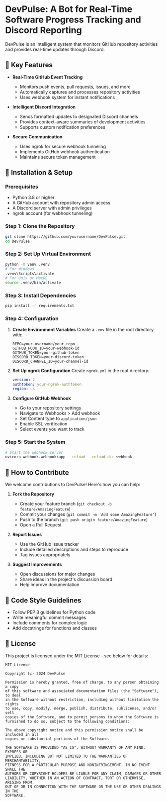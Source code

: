 # DevPulse: A Bot for Real-Time Software Progress Tracking and Discord Reporting

DevPulse is an intelligent system that monitors GitHub repository activities and provides real-time updates through Discord.

## 🌟 Key Features

- **Real-Time GitHub Event Tracking**
  - Monitors push events, pull requests, issues, and more
  - Automatically captures and processes repository activities
  - Uses webhook system for instant notifications

- **Intelligent Discord Integration**
  - Sends formatted updates to designated Discord channels
  - Provides context-aware summaries of development activities
  - Supports custom notification preferences

- **Secure Communication**
  - Uses ngrok for secure webhook tunneling
  - Implements GitHub webhook authentication
  - Maintains secure token management

## 🚀 Installation & Setup

### Prerequisites
- Python 3.8 or higher
- A GitHub account with repository admin access
- A Discord server with admin privileges
- ngrok account (for webhook tunneling)

### Step 1: Clone the Repository
```bash
git clone https://github.com/yourusername/DevPulse.git
cd DevPulse
```

### Step 2: Set Up Virtual Environment
```bash
python -m venv .venv
# For Windows
.venv\Scripts\activate
# For Unix or MacOS
source .venv/bin/activate
```

### Step 3: Install Dependencies
```bash
pip install -r requirements.txt
```

### Step 4: Configuration

1. **Create Environment Variables**
   Create a `.env` file in the root directory with:
   ```env
   REPO=your-username/your-repo
   GITHUB_HOOK_ID=your-webhook-id
   GITHUB_TOKEN=your-github-token
   DISCORD_TOKEN=your-discord-token
   DISCORD_CHANNEL_ID=your-channel-id
   ```

2. **Set Up ngrok Configuration**
   Create `ngrok.yml` in the root directory:
   ```yaml
   version: 2
   authtoken: your-ngrok-authtoken
   region: us
   ```

3. **Configure GitHub Webhook**
   - Go to your repository settings
   - Navigate to Webhooks > Add webhook
   - Set Content type to `application/json`
   - Enable SSL verification
   - Select events you want to track

### Step 5: Start the System
```bash
# Start the webhook server
uvicorn webhook.webhook:app --reload --reload-dir webhook
```

## 🤝 How to Contribute

We welcome contributions to DevPulse! Here's how you can help:

1. **Fork the Repository**
   - Create your feature branch (`git checkout -b feature/AmazingFeature`)
   - Commit your changes (`git commit -m 'Add some AmazingFeature'`)
   - Push to the branch (`git push origin feature/AmazingFeature`)
   - Open a Pull Request

2. **Report Issues**
   - Use the GitHub issue tracker
   - Include detailed descriptions and steps to reproduce
   - Tag issues appropriately

3. **Suggest Improvements**
   - Open discussions for major changes
   - Share ideas in the project's discussion board
   - Help improve documentation

## 📝 Code Style Guidelines

- Follow PEP 8 guidelines for Python code
- Write meaningful commit messages
- Include comments for complex logic
- Add docstrings for functions and classes

## 📄 License

This project is licensed under the MIT License - see below for details:

```
MIT License

Copyright (c) 2024 DevPulse

Permission is hereby granted, free of charge, to any person obtaining a copy
of this software and associated documentation files (the "Software"), to deal
in the Software without restriction, including without limitation the rights
to use, copy, modify, merge, publish, distribute, sublicense, and/or sell
copies of the Software, and to permit persons to whom the Software is
furnished to do so, subject to the following conditions:

The above copyright notice and this permission notice shall be included in all
copies or substantial portions of the Software.

THE SOFTWARE IS PROVIDED "AS IS", WITHOUT WARRANTY OF ANY KIND, EXPRESS OR
IMPLIED, INCLUDING BUT NOT LIMITED TO THE WARRANTIES OF MERCHANTABILITY,
FITNESS FOR A PARTICULAR PURPOSE AND NONINFRINGEMENT. IN NO EVENT SHALL THE
AUTHORS OR COPYRIGHT HOLDERS BE LIABLE FOR ANY CLAIM, DAMAGES OR OTHER
LIABILITY, WHETHER IN AN ACTION OF CONTRACT, TORT OR OTHERWISE, ARISING FROM,
OUT OF OR IN CONNECTION WITH THE SOFTWARE OR THE USE OR OTHER DEALINGS IN THE
SOFTWARE.
``` 